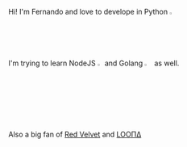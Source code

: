 Hi! I'm Fernando and love to develope in Python <img src="https://img.icons8.com/dusk/452/python.png" alt="drawing" width="2%"/>

I'm trying to learn NodeJS <img src="https://cdn.iconscout.com/icon/free/png-512/node-js-1-1174935.png" alt="drawing" width="2%"/> and Golang <img src="https://blog.pleets.org/img/articles/golang-icon.png" alt="drawing" width="3%"/> as well.


Also a big fan of [Red Velvet](https://www.smtown.com/search?keyword=레드벨벳&star_idx=10017) and [LOOΠΔ](http://loonatheworld.com)

